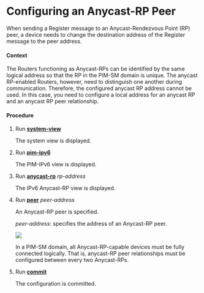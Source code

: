 Configuring an Anycast-RP Peer
==============================

When sending a Register message to an Anycast-Rendezvous Point (RP) peer, a device needs to change the destination address of the Register message to the peer address.

#### Context

The Routers functioning as Anycast-RPs can be identified by the same logical address so that the RP in the PIM-SM domain is unique. The anycast RP-enabled Routers, however, need to distinguish one another during communication. Therefore, the configured anycast RP address cannot be used. In this case, you need to configure a local address for an anycast RP and an anycast RP peer relationship.


#### Procedure

1. Run [**system-view**](cmdqueryname=system-view)
   
   
   
   The system view is displayed.
2. Run [**pim-ipv6**](cmdqueryname=pim-ipv6)
   
   
   
   The PIM-IPv6 view is displayed.
3. Run [**anycast-rp**](cmdqueryname=anycast-rp) *rp-address*
   
   
   
   The IPv6 Anycast-RP view is displayed.
4. Run [**peer**](cmdqueryname=peer) *peer-address*
   
   
   
   An Anycast-RP peer is specified.
   
   
   
   *peer-address*: specifies the address of an Anycast-RP peer.
   
   ![](../../../../public_sys-resources/note_3.0-en-us.png) 
   
   In a PIM-SM domain, all Anycast-RP-capable devices must be fully connected logically. That is, anycast-RP peer relationships must be configured between every two Anycast-RPs.
5. Run [**commit**](cmdqueryname=commit)
   
   
   
   The configuration is committed.